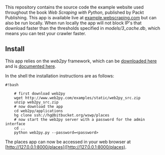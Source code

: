 This repository contains the source code the example website used throughout the book *Web Scraping with Python*, published by Packt Publishing. This app is available live at [example.webscraping.com](http://example.webscraping.com) but can also be run locally. When run locally the app will not block IP's that download faster than the thresholds specified in *models/3_cache.db*, which means you can test your crawler faster.


## Install ##
This app relies on the *web2py* framework, which can be [downloaded here](http://web2py.com/init/default/download) and is [documented here](http://web2py.com/book).

In the shell the installation instructions are as follows:
```
#!bash

    # first download web2py
    wget http://www.web2py.com/examples/static/web2py_src.zip
    unzip web2py_src.zip
    # now download the app
    cd web2py/applications
    hg clone ssh://hg@bitbucket.org/wswp/places
    # now start the web2py server with a password for the admin interface
    cd ..
    python web2py.py --password=<password>

```

The places app can now be accessed in your web browser at [http://127.0.0.1:8000/places]([http://127.0.0.1:8000/places).
